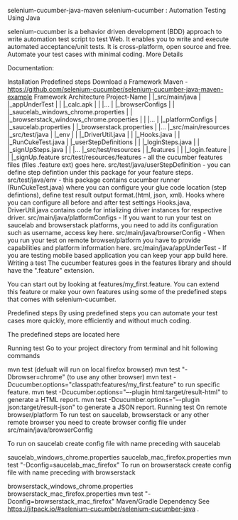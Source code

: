 selenium-cucumber-java-maven
 selenium-cucumber : Automation Testing Using Java

 selenium-cucumber is a behavior driven development (BDD) approach to write automation test script to test Web. It enables you to write and execute automated acceptance/unit tests. It is cross-platform, open source and free. Automate your test cases with minimal coding. More Details

 Documentation:
 
 Installation
 Predefined steps
 Download a Framework
 Maven - https://github.com/selenium-cucumber/selenium-cucumber-java-maven-example
 Framework Architecture
 Project-Name
 	|
 	|_src/main/java
 	|	|_appUnderTest
 	|	|	|_calc.apk
 	|	|	|...
 	|	|_browserConfigs
 	|	|	|_saucelab_windows_chrome.properties
 	|	|	|_browserstack_windows_chrome.properties
 	|	|	|...
 	|	|_platformConfigs
 	|		|_saucelab.properties
 	|		|_browserstack.properties
 	|		|...
 	|_src/main/resources
 	|_src/test/java
 	|	|_env
 	|	|	|_DriverUtil.java
 	|	|	|_Hooks.java
 	|	|	|_RunCukeTest.java
 	|	|_userStepDefinitions
 	|	|	|_loginSteps.java
 	|	|	|_signUpSteps.java
 	|	|	|...
 	|_src/test/resources
 	|	|_features
 	|	|	|_login.feature
 	|	|	|_signUp.feature
 src/test/resources/features - all the cucumber features files (files .feature ext) goes here.
 src/test/java/userStepDefinition - you can define step defintion under this package for your feature steps.
 src/test/java/env - this package contains cucumber runner (RunCukeTest.java) where you can configure your glue code location (step defintions), define test result output format.(html, json, xml). Hooks where you can configure all before and after test settings Hooks.java, DriverUtil.java contains code for intializing driver instances for respective driver.
 src/main/java/platformConfigs - If you want to run your test on saucelab and browserstack platforms, you need to add its configuration such as username, access key here.
 src/main/java/browserConfig - When you run your test on remote browser/platform you have to provide capabilities and platform information here.
 src/main/java/appUnderTest - If you are testing mobile based application you can keep your app build here.
 Writing a test
 The cucumber features goes in the features library and should have the ".feature" extension.

 You can start out by looking at features/my_first.feature. You can extend this feature or make your own features using some of the predefined steps that comes with selenium-cucumber.

 Predefined steps
 By using predefined steps you can automate your test cases more quickly, more efficiently and without much coding.

 The predefined steps are located here

 Running test
 Go to your project directory from terminal and hit following commands

 mvn test (defualt will run on local firefox browser)
 mvn test "-Dbrowser=chrome" (to use any other browser)
 mvn test -Dcucumber.options="classpath:features/my_first.feature" to run specific feature.
 mvn test -Dcucumber.options="–-plugin html:target/result-html" to generate a HTML report.
 mvn test -Dcucumber.options="–-plugin json:target/result-json" to generate a JSON report.
 Running test On remote browser/platform
 To run test on saucelab, browserstack or any other remote browser you need to create browser config file under src/main/java/browserConfig

 To run on saucelab create config file with name preceding with saucelab

 saucelab_windows_chrome.properties
 saucelab_mac_firefox.properties
 mvn test "-Dconfig=saucelab_mac_firefox"
 To run on browserstack create config file with name preceding with browserstack

 browserstack_windows_chrome.properties
 browserstack_mac_firefox.properties
 mvn test "-Dconfig=browserstack_mac_firefox"
 Maven/Gradle Dependency
 See https://jitpack.io/#selenium-cucumber/selenium-cucumber-java .
